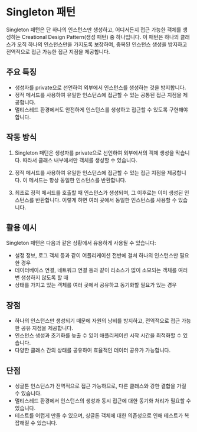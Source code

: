 # Singleton 패턴

Singleton 패턴은 단 하나의 인스턴스만 생성하고, 어디서든지 접근 가능한 객체를 생성하는 Creational Design Pattern(생성 패턴) 중 하나입니다. 이 패턴은 하나의 클래스가 오직 하나의 인스턴스만을 가지도록 보장하여, 중복된 인스턴스 생성을 방지하고 전역적으로 접근 가능한 접근 지점을 제공합니다.

## 주요 특징

- 생성자를 private으로 선언하여 외부에서 인스턴스를 생성하는 것을 방지합니다.
- 정적 메서드를 사용하여 유일한 인스턴스에 접근할 수 있는 공통된 접근 지점을 제공합니다.
- 멀티스레드 환경에서도 안전하게 인스턴스를 생성하고 접근할 수 있도록 구현해야 합니다.

## 작동 방식

1. Singleton 패턴은 생성자를 private으로 선언하여 외부에서의 객체 생성을 막습니다. 따라서 클래스 내부에서만 객체를 생성할 수 있습니다.

2. 정적 메서드를 사용하여 유일한 인스턴스에 접근할 수 있는 접근 지점을 제공합니다. 이 메서드는 항상 동일한 인스턴스를 반환합니다.

3. 최초로 정적 메서드를 호출할 때 인스턴스가 생성되며, 그 이후로는 이미 생성된 인스턴스를 반환합니다. 이렇게 하면 여러 곳에서 동일한 인스턴스를 사용할 수 있습니다.

## 활용 예시

Singleton 패턴은 다음과 같은 상황에서 유용하게 사용될 수 있습니다:

- 설정 정보, 로그 객체 등과 같이 어플리케이션 전반에 걸쳐 하나의 인스턴스만 필요한 경우
- 데이터베이스 연결, 네트워크 연결 등과 같이 리소스가 많이 소모되는 객체를 여러 번 생성하지 않도록 할 때
- 상태를 가지고 있는 객체를 여러 곳에서 공유하고 동기화할 필요가 있는 경우

## 장점

- 하나의 인스턴스만 생성되기 때문에 자원의 낭비를 방지하고, 전역적으로 접근 가능한 공유 지점을 제공합니다.
- 인스턴스 생성과 초기화를 늦출 수 있어 애플리케이션 시작 시간을 최적화할 수 있습니다.
- 다양한 클래스 간의 상태를 공유하여 효율적인 데이터 공유가 가능합니다.

## 단점

- 싱글톤 인스턴스가 전역적으로 접근 가능하므로, 다른 클래스와 강한 결합을 가질 수 있습니다.
- 멀티스레드 환경에서 인스턴스의 생성과 동시 접근에 대한 동기화 처리가 필요할 수 있습니다.
- 테스트를 어렵게 만들 수 있으며, 싱글톤 객체에 대한 의존성으로 인해 테스트가 복잡해질 수 있습니다.
